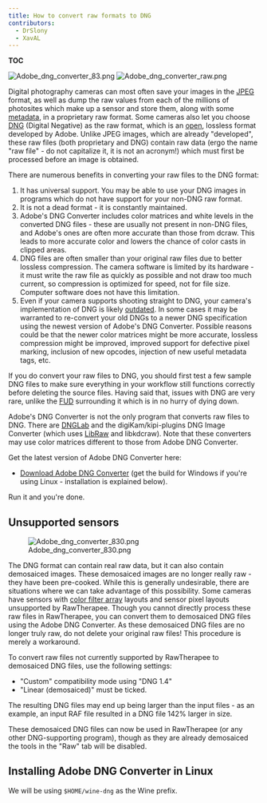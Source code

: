 ```yaml
---
title: How to convert raw formats to DNG
contributors:
  - DrSlony
  - XavAL
---
```


__TOC__

![](/images/Adobe_dng_converter_83.png "Adobe_dng_converter_83.png")
![](/images/Adobe_dng_converter_raw.png "Adobe_dng_converter_raw.png")

Digital photography cameras can most often save your images in the
[JPEG](http://en.wikipedia.org/wiki/JPEG) format, as well as dump the
raw values from each of the millions of photosites which make up a
sensor and store them, along with some
[metadata](http://en.wikipedia.org/wiki/Metadata), in a proprietary raw
format. Some cameras also let you choose
[DNG](http://en.wikipedia.org/wiki/Digital_Negative) (Digital Negative)
as the raw format, which is an
[open](https://en.wikipedia.org/wiki/Open_format), lossless format
developed by Adobe. Unlike JPEG images, which are already "developed",
these raw files (both proprietary and DNG) contain raw data (ergo the
name "raw file" - do not capitalize it, it is not an acronym!) which
must first be processed before an image is obtained.

There are numerous benefits in converting your raw files to the DNG
format:

1.  It has universal support. You may be able to use your DNG images in
    programs which do not have support for your non-DNG raw format.
2.  It is not a dead format - it is constantly maintained.
3.  Adobe's DNG Converter includes color matrices and white levels in
    the converted DNG files - these are usually not present in non-DNG
    files, and Adobe's ones are often more accurate than those from
    dcraw. This leads to more accurate color and lowers the chance of
    color casts in clipped areas.
4.  DNG files are often smaller than your original raw files due to
    better lossless compression. The camera software is limited by its
    hardware - it must write the raw file as quickly as possible and not
    draw too much current, so compression is optimized for speed, not
    for file size. Computer software does not have this limitation.
5.  Even if your camera supports shooting straight to DNG, your camera's
    implementation of DNG is likely
    [outdated](https://en.wikipedia.org/wiki/Digital_Negative#Versions_of_the_specification).
    In some cases it may be warranted to re-convert your old DNGs to a
    newer DNG specification using the newest version of Adobe's DNG
    Converter. Possible reasons could be that the newer color matrices
    might be more accurate, lossless compression might be improved,
    improved support for defective pixel marking, inclusion of new
    opcodes, injection of new useful metadata tags, etc.

If you do convert your raw files to DNG, you should first test a few
sample DNG files to make sure everything in your workflow still
functions correctly before deleting the source files. Having said that,
issues with DNG are very rare, unlike the
[FUD](http://en.wikipedia.org/wiki/Fear,_uncertainty_and_doubt)
surrounding it which is in no hurry of dying down.

Adobe's DNG Converter is not the only program that converts raw files to
DNG. There are [DNGLab](https://github.com/dnglab/dnglab) and the
digiKam/kipi-plugins DNG Image Converter (which uses
[LibRaw](http://www.libraw.org/) and libkdcraw). Note that these
converters may use color matrices different to those from Adobe DNG
Converter.

Get the latest version of Adobe DNG Converter here:

- [Download Adobe DNG Converter](https://www.filehorse.com/download-adobe-dng-converter/old-versions/)
  (get the build for Windows if you're using Linux - installation is
  explained below).

Run it and you're done.

## Unsupported sensors

<figure>
<img src="/images/Adobe_dng_converter_830.png"
title="Adobe_dng_converter_830.png" />
<figcaption>Adobe_dng_converter_830.png</figcaption>
</figure>

The DNG format can contain real raw data, but it can also contain
demosaiced images. These demosaiced images are no longer really raw -
they have been pre-cooked. While this is generally undesirable, there
are situations where we can take advantage of this possibility. Some
cameras have sensors with [color filter array](https://en.wikipedia.org/wiki/Color_filter_array) layouts and
sensor pixel layouts unsupported by RawTherapee. Though you cannot
directly process these raw files in RawTherapee, you can convert them to
demosaiced DNG files using the Adobe DNG Converter. As these demosaiced
DNG files are no longer truly raw, do not delete your original raw
files! This procedure is merely a workaround.

To convert raw files not currently supported by RawTherapee to
demosaiced DNG files, use the following settings:

- "Custom" compatibility mode using "DNG 1.4"
- "Linear (demosaiced)" must be ticked.

The resulting DNG files may end up being larger than the input files -
as an example, an input RAF file resulted in a DNG file 142% larger in
size.

These demosaiced DNG files can now be used in RawTherapee (or any other
DNG-supporting program), though as they are already demosaiced the tools
in the "Raw" tab will be disabled.



## Installing Adobe DNG Converter in Linux

We will be using `$HOME/wine-dng` as the Wine prefix.
